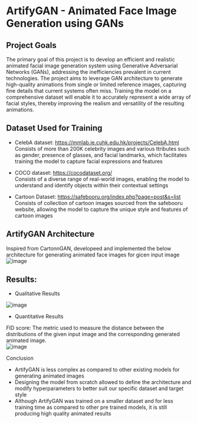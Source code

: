 # ArtifyGAN - Animated Face Image Generation using GANs

## Project Goals

The primary goal of this project is to develop an efficient and realistic animated facial image generation system using Generative Adversarial Networks (GANs), addressing the inefficiencies prevalent in current technologies. The project aims to leverage GAN architecture to generate high-quality animations from single or limited reference images, capturing fine details that current systems often miss. Training the model on a comprehensive dataset will enable it to accurately represent a wide array of facial styles, thereby improving the realism and versatility of the resulting animations.

## Dataset Used for Training

- CelebA dataset: https://mmlab.ie.cuhk.edu.hk/projects/CelebA.html<br>
  Consists of more than 200K celebrity images and various ttributes such as gender, presence of glasses, and facial landmarks, which facilitates training the model to capture facial expressions and features

- COCO dataset: https://cocodataset.org/ <br>
  Consists of a diverse range of real-world images, enabling the model to understand and identify objects within their contextual settings

- Cartoon Dataset: https://safebooru.org/index.php?page=post&s=list <br>
  Consists of collection of cartoon images sourced from the safebooru website, allowing the model to capture the unique style and features of cartoon images


## ArtifyGAN Architecture
Inspired from CartonnGAN, developeed and implemented the below architecture for generating animated face images for gicen input image
![image](https://github.com/27saniya/ArtifyGAN/assets/101293878/0936f2ef-8d19-49a5-8ff3-4111591d6d82)

## Results:
- Qualitative Results

![image](https://github.com/27saniya/ArtifyGAN/assets/101293878/9fa0afe5-eb82-4376-84b1-4cb5f185d6ad)

- Quantitative Results<br>

FID score:  The metric used to measure the distance between the distributions of the given input image and the corresponding generated animated image. <br>
  ![image](https://github.com/27saniya/ArtifyGAN/assets/101293878/9f732c93-77a5-4bf3-b775-0b3ef9259c59)

Conclusion <br>
- ArtifyGAN is less complex as compared to other existing models for
generating animated images
- Designing the model from scratch allowed to define the architecture and
modify hyperparameters to better suit our specific dataset and target style
- Although
ArtifyGAN was trained on a smaller dataset and for less training
time as compared to other pre trained models, it is still producing high
quality animated results






  

